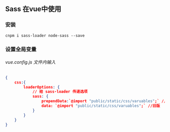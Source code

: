 ## Sass 在vue中使用
### 安装
```
cnpm i sass-loader node-sass --save
```
### 设置全局变量
###### vue.config.js 文件内输入
``` json
{
    css:{ 
        loaderOptions: {
            // 给 sass-loader 传递选项
            sass: {
                prependData:`@import "public/static/css/varuables";` //新版 sass-loader
                data: `@import "public/static/css/varuables";` //旧版
            }
        }
    }
}
```